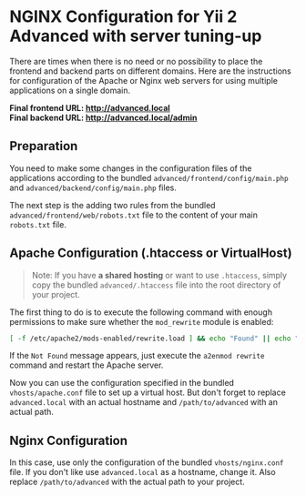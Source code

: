 NGINX Configuration for Yii 2 Advanced with server tuning-up
===

There are times when there is no need or no possibility to place the frontend and backend parts on different domains. Here are the instructions for configuration of the Apache or Nginx web servers for using multiple applications on a single domain.

**Final frontend URL: http://advanced.local**  
**Final backend URL: http://advanced.local/admin**

Preparation
---

You need to make some changes in the configuration files of the applications according to the bundled `advanced/frontend/config/main.php` and `advanced/backend/config/main.php` files.

The next step is the adding two rules from the bundled `advanced/frontend/web/robots.txt` file to the content of your main `robots.txt` file.

Apache Configuration (.htaccess or VirtualHost)
---

> Note: If you have **a shared hosting** or want to use `.htaccess`, simply copy the bundled `advanced/.htaccess` file into the root directory of your project.

The first thing to do is to execute the following command with enough permissions to make sure whether the `mod_rewrite` module is enabled:

```bash
[ -f /etc/apache2/mods-enabled/rewrite.load ] && echo "Found" || echo "Not Found"
```

If the `Not Found` message appears, just execute the `a2enmod rewrite` command and restart the Apache server.

Now you can use the configuration specified in the bundled `vhosts/apache.conf` file to set up a virtual host. But don't forget to replace `advanced.local` with an actual hostname and `/path/to/advanced` with an actual path.

Nginx Configuration
---

In this case, use only the configuration of the bundled `vhosts/nginx.conf` file. If you don't like use `advanced.local` as a hostname, change it. Also replace `/path/to/advanced` with the actual path to your project.
